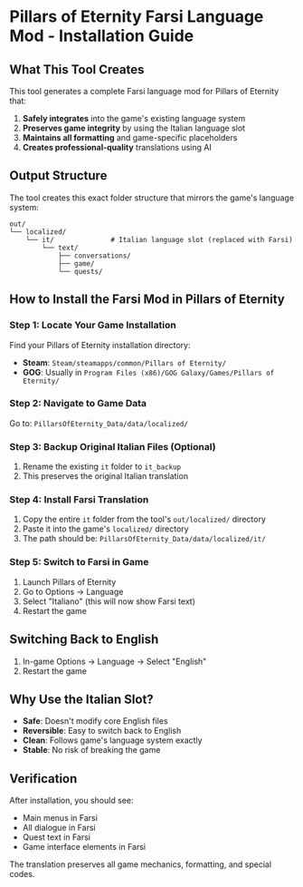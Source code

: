 # Pillars of Eternity Farsi Language Mod - Installation Guide

## What This Tool Creates

This tool generates a complete Farsi language mod for Pillars of Eternity that:

1. **Safely integrates** into the game's existing language system
2. **Preserves game integrity** by using the Italian language slot
3. **Maintains all formatting** and game-specific placeholders
4. **Creates professional-quality** translations using AI

## Output Structure

The tool creates this exact folder structure that mirrors the game's language system:

```
out/
└── localized/
    └── it/              # Italian language slot (replaced with Farsi)
        └── text/
            ├── conversations/
            ├── game/
            └── quests/
```

## How to Install the Farsi Mod in Pillars of Eternity

### Step 1: Locate Your Game Installation
Find your Pillars of Eternity installation directory:
- **Steam**: `Steam/steamapps/common/Pillars of Eternity/`
- **GOG**: Usually in `Program Files (x86)/GOG Galaxy/Games/Pillars of Eternity/`

### Step 2: Navigate to Game Data
Go to: `PillarsOfEternity_Data/data/localized/`

### Step 3: Backup Original Italian Files (Optional)
1. Rename the existing `it` folder to `it_backup`
2. This preserves the original Italian translation

### Step 4: Install Farsi Translation
1. Copy the entire `it` folder from the tool's `out/localized/` directory
2. Paste it into the game's `localized/` directory
3. The path should be: `PillarsOfEternity_Data/data/localized/it/`

### Step 5: Switch to Farsi in Game
1. Launch Pillars of Eternity
2. Go to Options → Language
3. Select "Italiano" (this will now show Farsi text)
4. Restart the game

## Switching Back to English
1. In-game Options → Language → Select "English"
2. Restart the game

## Why Use the Italian Slot?
- **Safe**: Doesn't modify core English files
- **Reversible**: Easy to switch back to English
- **Clean**: Follows game's language system exactly
- **Stable**: No risk of breaking the game

## Verification
After installation, you should see:
- Main menus in Farsi
- All dialogue in Farsi
- Quest text in Farsi
- Game interface elements in Farsi

The translation preserves all game mechanics, formatting, and special codes.